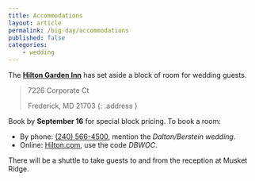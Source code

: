 ```yaml
---
title: Accommodations
layout: article
permalink: /big-day/accommodations
published: false
categories:
    - wedding
---
```


The
[**Hilton Garden Inn**](http://hiltongardeninn3.hilton.com/en/hotels/maryland/hilton-garden-inn-frederick-IADFRGI/index.html)
has set aside a block of room for wedding guests.

> 7226 Corporate Ct
>
> Frederick, MD 21703
{: .address }

Book by **September 16** for special block pricing. To book a room:

  *  By phone: [(240) 566-4500](tel:+12405664500), mention the
     _Dalton/Berstein wedding_.
  *  Online:
     [Hilton.com](http://hiltongardeninn3.hilton.com/en/hotels/maryland/hilton-garden-inn-frederick-IADFRGI/index.html),
     use the code _DBWOC_.

There will be a shuttle to take guests to and from the reception at Musket
Ridge.

